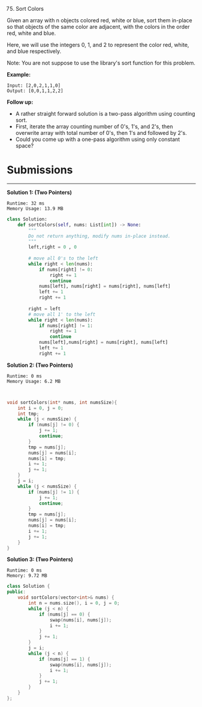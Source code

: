75. Sort Colors

Given an array with n objects colored red, white or blue, sort them in-place so that objects of the same color are adjacent, with the colors in the order red, white and blue.

Here, we will use the integers 0, 1, and 2 to represent the color red, white, and blue respectively.

Note: You are not suppose to use the library's sort function for this problem.

**Example:**
```
Input: [2,0,2,1,1,0]
Output: [0,0,1,1,2,2]
```

**Follow up:**

* A rather straight forward solution is a two-pass algorithm using counting sort.
* First, iterate the array counting number of 0's, 1's, and 2's, then overwrite array with total number of 0's, then 1's and followed by 2's.
* Could you come up with a one-pass algorithm using only constant space?

# Submissions
---
**Solution 1: (Two Pointers)**
```
Runtime: 32 ms
Memory Usage: 13.9 MB
```
```python
class Solution:
    def sortColors(self, nums: List[int]) -> None:
        """
        Do not return anything, modify nums in-place instead.
        """
        left,right = 0 , 0
        
        # move all 0's to the left
        while right < len(nums):
            if nums[right] != 0:
                right += 1
                continue
            nums[left], nums[right] = nums[right], nums[left]
            left += 1
            right += 1
        
        right = left
        # move all 1' to the left
        while right < len(nums):
            if nums[right] != 1:
                right += 1
                continue
            nums[left],nums[right] = nums[right], nums[left]
            left += 1
            right += 1
```

**Solution 2: (Two Pointers)**
```
Runtime: 0 ms
Memory Usage: 6.2 MB
```
```c


void sortColors(int* nums, int numsSize){
    int i = 0, j = 0;
    int tmp;
    while (j < numsSize) {
        if (nums[j] != 0) {
            j += 1;
            continue;
        }
        tmp = nums[j];
        nums[j] = nums[i];
        nums[i] = tmp;
        i += 1;
        j += 1;
    }
    j = i;
    while (j < numsSize) {
        if (nums[j] != 1) {
            j += 1;
            continue;
        }
        tmp = nums[j];
        nums[j] = nums[i];
        nums[i] = tmp;
        i += 1;
        j += 1;
    }
}
```
**Solution 3: (Two Pointers)**
```
Runtime: 0 ms
Memory: 9.72 MB
```
```c++
class Solution {
public:
    void sortColors(vector<int>& nums) {
        int n = nums.size(), i = 0, j = 0;
        while (j < n) {
            if (nums[j] == 0) {
                swap(nums[i], nums[j]);
                i += 1;
            }
            j += 1;
        }
        j = i;
        while (j < n) {
            if (nums[j] == 1) {
                swap(nums[i], nums[j]);
                i += 1;
            }
            j += 1;
        }
    }
};
```
